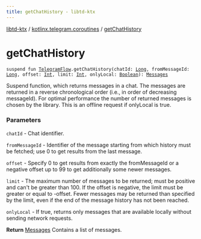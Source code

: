 ```yaml
---
title: getChatHistory - libtd-ktx
---
```


[libtd-ktx](../index.html) / [kotlinx.telegram.coroutines](index.html) / [getChatHistory](./get-chat-history.html)

# getChatHistory

`suspend fun `[`TelegramFlow`](../kotlinx.telegram.core/-telegram-flow/index.html)`.getChatHistory(chatId: `[`Long`](https://kotlinlang.org/api/latest/jvm/stdlib/kotlin/-long/index.html)`, fromMessageId: `[`Long`](https://kotlinlang.org/api/latest/jvm/stdlib/kotlin/-long/index.html)`, offset: `[`Int`](https://kotlinlang.org/api/latest/jvm/stdlib/kotlin/-int/index.html)`, limit: `[`Int`](https://kotlinlang.org/api/latest/jvm/stdlib/kotlin/-int/index.html)`, onlyLocal: `[`Boolean`](https://kotlinlang.org/api/latest/jvm/stdlib/kotlin/-boolean/index.html)`): `[`Messages`](https://tdlibx.github.io/td/docs/org/drinkless/td/libcore/telegram/TdApi/Messages.html)

Suspend function, which returns messages in a chat. The messages are returned in a reverse
chronological order (i.e., in order of decreasing messageId). For optimal performance the number of
returned messages is chosen by the library. This is an offline request if onlyLocal is true.

### Parameters

`chatId` - Chat identifier.

`fromMessageId` - Identifier of the message starting from which history must be fetched; use 0
to get results from the last message.

`offset` - Specify 0 to get results from exactly the fromMessageId or a negative offset up to
99 to get additionally some newer messages.

`limit` - The maximum number of messages to be returned; must be positive and can't be greater
than 100. If the offset is negative, the limit must be greater or equal to -offset. Fewer messages
may be returned than specified by the limit, even if the end of the message history has not been
reached.

`onlyLocal` - If true, returns only messages that are available locally without sending
network requests.

**Return**
[Messages](https://tdlibx.github.io/td/docs/org/drinkless/td/libcore/telegram/TdApi/Messages.html) Contains a list of messages.

